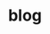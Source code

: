 ---
layout: project
title: "blog"
description: "It is never too late to learn."
header-img: "img/home-bg.jpg"
category: blog
---